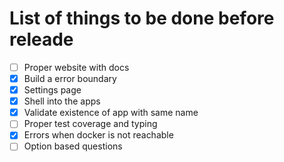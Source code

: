 # List of things to be done before releade

- [ ] Proper website with docs
- [x] Build a error boundary
- [x] Settings page
- [x] Shell into the apps
- [x] Validate existence of app with same name
- [ ] Proper test coverage and typing
- [x] Errors when docker is not reachable
- [ ] Option based questions
